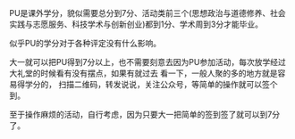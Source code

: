 PU是课外学分，貌似需要总分到7分、活动类前三个(思想政治与道德修养、社会实践与志愿服务、科技学术与创新创业)都到1分、学术周到3分才能毕业。  

似乎PU的学分对于各种评定没有什么影响。  

大一就可以把PU得到7分以上，也不需要刻意去因为PU参加活动，每次放学经过大礼堂的时候看有没有摆点，如果有就过去
看一下，一般人聚的多的地方就是容易得学分的，  扫描二维码，转发说说，关注公众号，等简单的操作就可以签个到。  

至于操作麻烦的活动，自行考虑，因为只要大一把简单的签到签了就可以到7分了。

